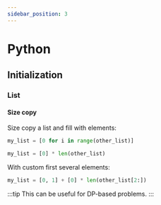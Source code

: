 ```yaml
---
sidebar_position: 3
---
```


# Python

## Initialization

### List

#### Size copy

Size copy a list and fill with elements:

```python
my_list = [0 for i in range(other_list)]

my_list = [0] * len(other_list)
```

With custom first several elements:

```python
my_list = [0, 1] + [0] * len(other_list[2:])
```

:::tip
This can be useful for DP-based problems.
:::
